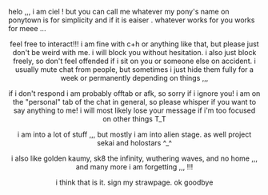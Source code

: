 
helo ,,, i am ciel ! but you can call me whatever my pony's name on ponytown is for simplicity and if it is eaiser . whatever works for you works for meee ...
</p>
<p align="center">
feel free to interact!!! i am fine with c+h or anything like that, but please just don't be weird with me. i will block you without hesitation. i also just block freely, so don't feel offended if i sit on you or someone else on accident. i usually mute chat from people, but sometimes i just hide them fully for a week or permanently depending on things ,,,
</p>
<p align="center">
if i don't respond i am probably offtab or afk, so sorry if i ignore you! i am on the "personal" tab of the chat in general, so please whisper if you want to say anything to me! i will most likely lose your message if i'm too focused on other things T_T
</p>


<p align="center">
i am into a lot of stuff ,,, but mostly i am into alien stage. as well project sekai and holostars ^_^
<p>
<p align="center">
i also like golden kaumy, sk8 the infinity, wuthering waves, and no home ,,, and many more i am forgetting ,,, !!!
<p/>
<p align="center">
i think that is it. sign my strawpage. ok goodbye
